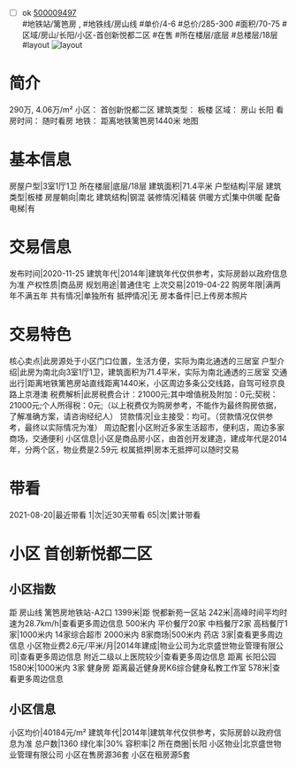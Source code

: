 - [ ] ok [500009497](https://bj.5i5j.com/ershoufang/500009497.html)  
 #地铁站/篱笆房 ,  #地铁线/房山线
#单价/4-6 #总价/285-300 #面积/70-75   #区域/房山/长阳/小区-首创新悦都二区 #在售 #所在楼层/底层 #总楼层/18层 #layout 
![layout](http://image2.5i5j.com//group2/M00/25/FA/CgqJM1y1JbqANsOcAAFd-OeFYww312.jpg_P5.jpg) 
# 简介 
 290万,  4.06万/m² 
小区： 首创新悦都二区
建筑类型： 板楼
区域： 房山 长阳
看房时间： 随时看房
地铁： 距离地铁篱笆房1440米 地图
# 基本信息 
 房屋户型|3室1厅1卫
所在楼层|底层/18层
建筑面积|71.4平米
户型结构|平层
建筑类型|板楼
房屋朝向|南北
建筑结构|钢混
装修情况|精装
供暖方式|集中供暖
配备电梯|有
# 交易信息 
 发布时间|2020-11-25
建筑年代|2014年|建筑年代仅供参考，实际房龄以政府信息为准
产权性质|商品房
规划用途|普通住宅
上次交易|2019-04-22
购房年限|满两年不满五年
共有情况|单独所有
抵押情况|无
房本备件|已上传房本照片
# 交易特色 
 核心卖点|此房源处于小区门口位置，生活方便，实际为南北通透的三居室
户型介绍|此房为南北向3室1厅1卫，建筑面积为71.4平米，实际为南北通透的三居室
交通出行|距离地铁篱笆房站直线距离1440米，小区周边多条公交线路，自驾可经京良路上京港澳
税费解析|此房税费合计：21000元;其中增值税及附加：0元;契税：21000元;个人所得税：0元;（以上税费仅为购房参考，不能作为最终购房依据，了解准确方案，请咨询经纪人）
贷款情况|业主接受：均可。（贷款情况仅供参考，最终以实际情况为准）
周边配套|小区附近多家生活超市，便利店，周边多家商场，交通便利
小区信息|小区是商品房小区，由首创开发建造，建成年代是2014年，分两个区，物业费是2.59元
权属抵押|房本无抵押可以随时交易
# 带看 
 2021-08-20|最近带看	 1|次|近30天带看	 65|次|累计带看
# 小区 首创新悦都二区
## 小区指数 
 距 房山线 篱笆房地铁站-A2口 1399米|距 悦都新苑一区站 242米|高峰时间平均时速为28.7km/h|查看更多周边信息
500米内 平价餐厅20家
中档餐厅2家
高档餐厅1家|1000米内 14家综合超市
2000米内 8家商场|500米内 药店 3家|查看更多周边信息
小区物业费2.6元/平米/月|2014年建成|物业公司为北京盛世物业管理有限公司|查看更多周边信息
附近二级以上医院较少|查看更多周边信息
距离 长阳公园 1580米|1000米内 3家 健身房
距离最近健身房K6综合健身私教工作室 578米|查看更多周边信息
## 小区信息 
 小区均价|40184元/m²
建筑年代|2014年|建筑年代仅供参考，实际房龄以政府信息为准
总户数|1360
绿化率|30%
容积率|2
所在商圈|长阳
小区物业|北京盛世物业管理有限公司
小区在售房源36套
小区在租房源5套
